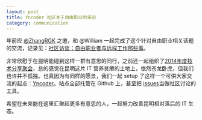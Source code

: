 ```yaml
---
layout: post
title: Yncoder 社区关于自由职业的采访
category: communication
---
```


年前应 [@ZhangRGK](http://zhangrgk.ninja/) 之邀，和 @William 一起完成了这个针对自由职业相关话题的交流，记录见：[社区访谈：自由职业者与远程工作那些事](https://github.com/yncoder/yncoder.github.io/issues/27)。

非常欣慰于在昆明能碰到这样一群有意思的同行，之前还一起组织了[2014年度技术分享聚会](http://yncoder.github.io/event/2014-tech-share/)，总的感觉在昆明这片 IT 营养贫瘠的土地上，依然苍龙卧虎，但我们也许并不孤独。也真因为有同样的愿景，我们一起 setup 了这样一个可供大家交流的起点：[Yncoder](http://yncoder.github.io/)。站点全部托管在 Github 上，甚至把 [issues](https://github.com/yncoder/yncoder.github.io/issues)当做社区讨论的工具。

希望在未来能在这里汇聚起更多有意思的人，一起努力改善昆明相对落后的 IT 生态。